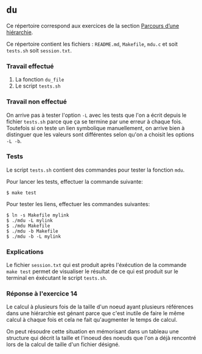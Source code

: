 #   `du`

Ce répertoire correspond aux exercices de la section
[Parcours d’une hiérarchie](http://www.fil.univ-lille1.fr/~hym/e/pds/tp/tdfs-cmd.html#du).

Ce répertoire contient les fichiers :
`README.md`, `Makefile`, `mdu.c` et soit `tests.sh` soit
`session.txt`.


### Travail effectué

1. La fonction `du_file`
2. Le script `tests.sh`

### Travail non effectué

On arrive pas à tester l'option `-L` avec les tests que l'on a écrit depuis le fichier `tests.sh` parce que ça se termine par une erreur à chaque fois.
Toutefois si on teste un lien symbolique manuellement, on arrive bien à distinguer que les valeurs sont différentes selon qu'on a choisit les options `-L -b`.


### Tests

Le script `tests.sh` contient des commandes pour tester la fonction `mdu`.

Pour lancer les tests, effectuer la commande suivante:

````
$ make test
````

Pour tester les liens, effectuer les commandes suivantes:

````
$ ln -s Makefile mylink
$ ./mdu -L mylink
$ ./mdu Makefile
$ ./mdu -b Makefile
$ ./mdu -b -L mylink
````



### Explications

Le fichier `session.txt` qui est produit après l'éxécution de la commande `make test` permet de visualiser le résultat de ce qui est produit sur le terminal en éxécutant le script `tests.sh`.

### Réponse à l'exercice 14

Le calcul à plusieurs fois de la taille d'un noeud ayant plusieurs références dans une hiérarchie est génant parce que c'est inutile de faire le même calcul à chaque fois et cela ne fait qu'augmenter le temps de calcul.

On peut résoudre cette situation en mémorisant dans un tableau une structure qui décrit la taille et l'inoeud des noeuds que l'on a déjà rencontré lors de la calcul de taille d'un fichier désigné.

